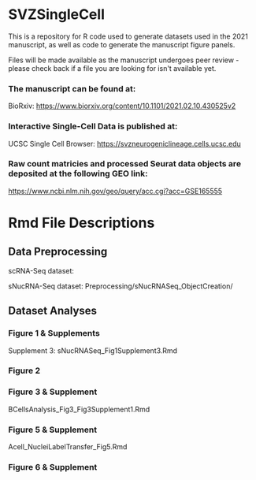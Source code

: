 # SVZSingleCell

This is a repository for R code used to generate datasets used in the 2021 manuscript, as well as code to generate the manuscript figure panels.

Files will be made available as the manuscript undergoes peer review - please check back if a file you are looking for isn't available yet.

### The manuscript can be found at: 
BioRxiv: https://www.biorxiv.org/content/10.1101/2021.02.10.430525v2

### Interactive Single-Cell Data is published at:
UCSC Single Cell Browser: https://svzneurogeniclineage.cells.ucsc.edu

### Raw count matricies and processed Seurat data objects are deposited at the following GEO link:
https://www.ncbi.nlm.nih.gov/geo/query/acc.cgi?acc=GSE165555

# Rmd File Descriptions

## Data Preprocessing
scRNA-Seq dataset:

sNucRNA-Seq dataset: Preprocessing/sNucRNASeq_ObjectCreation/

## Dataset Analyses

### Figure 1 & Supplements

Supplement 3: sNucRNASeq_Fig1Supplement3.Rmd

### Figure 2


### Figure 3 & Supplement
BCellsAnalysis_Fig3_Fig3Supplement1.Rmd

### Figure 5 & Supplement

Acell_NucleiLabelTransfer_Fig5.Rmd

### Figure 6 & Supplement
